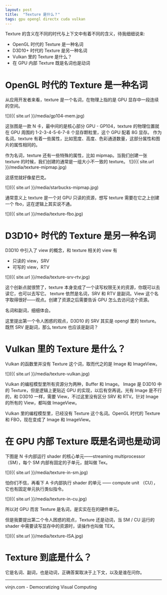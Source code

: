 ```yaml
---
layout: post
title:  "Texture 是什么？"
tags: gpu opengl directx cuda vulkan
---
```


Texture 的含义在不同的时代与上下文中有着不同的含义，待我细细说来:

- OpenGL 时代的 Texture 是一种名词
- D3D10+ 时代的 Texture 是另一种名词
- Vulkan 里的 Texture 是什么？
- 在 GPU 内部 Texture 既是名词也是动词
 



OpenGL 时代的 Texture 是一种名词
=

从应用开发者来看，texture 是一个名词，在物理上指的是 GPU 显存中一段连续的空间。

![]({{ site.url }}/media/gp104-mem.jpg)

这张图是一款 N 卡，最中间的是核心部分 GPU - GP104，texture 的物理位置就在 GPU 周围的 1-2-3-4-5-6-7-8 个显存颗粒里，这个 GPU 配着 8G 显存。
作为名词，texture 有着一些属性，比如宽度、高度、色彩通道数量，这部分属性和图片的属性相同的。

作为名词，texture 还有一些特殊的属性，比如 mipmap。当我们创建一张 texture 的时候，我们创建的通常是一组大小不一致的 texture。
![]({{ site.url }}/media/texture-mipmap.jpg)

这感觉就好像星巴克。

![]({{ site.url }}/media/starbucks-mipmap.jpg)

通常意义上 texture 是一个对 GPU 只读的资源，想写 texture 需要在它之上创建一个 fbo，这在逻辑上其实说不通。

![]({{ site.url }}/media/texture-fbo.jpg)


D3D10+ 时代的 Texture 是另一种名词
=

D3D10 中引入了 view 的概念，和 texture 相关的 view 有

- 只读的 view，SRV
- 可写的 view，RTV

![]({{ site.url }}/media/texture-srv-rtv.jpg)

这个创新点就很赞了，texture 本身变成了一个读写权限无关的资源，你既可以去读它，也可以去写它。
texture 依然是名词，SRV 和 RTV 是副词。View 这个名字取得很好——观点。创建了资源之后需要告诉 GPU 怎么去访问这个资源。

名词和副词，细细体会。


这里提出第一个令人困惑的观点，D3D10 的 SRV 其实是 opengl 里的 texture。既然 SRV 是副词，那么 texture 也应该是副词？

Vulkan 里的 Texture 是什么？
=
Vulkan 的函数里并没有 Texture 这个词，取而代之的是 Image 和 ImageView。

![]({{ site.url }}/media/texture-vulkan.jpg)

Vulkan 的编程模型里所有资源分为两种，Buffer 和 Image。
Image 是 D3D10 中的 Texture，但是逻辑上更贴近 GPU 的实现，以后有空再说。光有 Image 是不行的，和 D3D10 一样，需要 View，不过这里没有区分 SRV 和 RTV。针对 Image 的所有的 View，都叫做 ImageView。

Vulkan 里的编程模型里，已经没有 Texture 这个名词。OpenGL 时代的 Texture 和 FBO，现在变成了 Image 和 ImageView。

在 GPU 内部 Texture 既是名词也是动词
=

下图是 N 卡内部运行 shader 的核心单元——streaming multiprocessor （SM），每个 SM 内部有固定的子单元，就叫做 Tex。

![]({{ site.url }}/media/texture-in-sm.jpg)

怕你们不信，再看下 A 卡内部执行 shader 的单元 —— compute unit （CU），它也有固定单元执行类似指令。

![]({{ site.url }}/media/texture-in-cu.jpg)

所以对 GPU 而言 Texture 是名词，是实实在在的硬件单元。

但是我要提出第二个令人困惑的观点，Texture 还是动词，当 SM / CU 运行的 shader 中需要读写显存中的资源时，读操作也叫做 TEX。

![]({{ site.url }}/media/texture-ISA.jpg)


Texture 到底是什么？
=
它是名词、副词，也是动词，正确答案取决于上下文，以及是谁在问你。


----
vinjn.com - Democratizing Visual Computing
